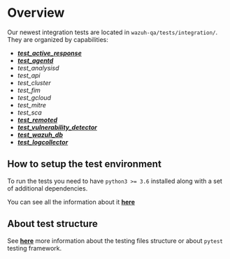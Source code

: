 
# Overview

Our newest integration tests are located in `wazuh-qa/tests/integration/`. They are organized by capabilities:

- **[_test_active_response_](test_active_response#test_active_response)**
- **[_test_agentd_](test_agentd#test_active_response)**
- _test_analysisd_
- _test_api_
- _test_cluster_
- _test_fim_
- _test_gcloud_
- _test_mitre_
- _test_sca_
- **[_test_remoted_](test_remoted#test_remoted)**
- **[_test_vulnerability_detector_](test_vulnerability_detector#tests-vulnerability-detector)**
- **[_test_wazuh_db_](test_wazuh_db#test_wazuh_db)**
- **[_test_logcollector_](test_logcollector#test_logcollector)**

## How to setup the test environment

To run the tests you need to have `python3 >= 3.6` installed along with a set of additional dependencies.

You can see all the information about it **[here](set_up_environment.md#setting-up-a-test-environment)**

##  About test structure

See **[here](help.md#integration-tests-structure)** more information about the testing files structure or about `pytest`
testing framework.
